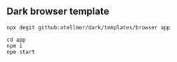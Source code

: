 ## Dark browser template

```
npx degit github:atellmer/dark/templates/browser app
```

```
cd app
npm i
npm start
```